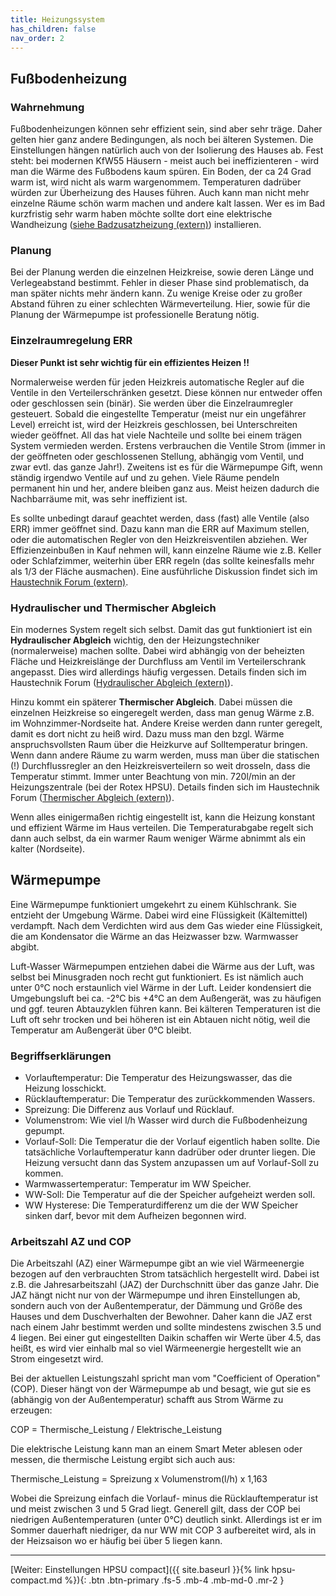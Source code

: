 ```yaml
---
title: Heizungssystem
has_children: false
nav_order: 2
---
```


## Fußbodenheizung

### Wahrnehmung

Fußbodenheizungen können sehr effizient sein, sind aber sehr träge.
Daher gelten hier ganz andere Bedingungen, als noch bei älteren Systemen.
Die Einstellungen hängen natürlich auch von der Isolierung des Hauses ab. 
Fest steht: bei modernen KfW55 Häusern - meist auch bei 
ineffizienteren - wird man die Wärme des Fußbodens kaum spüren. Ein Boden, 
der ca 24 Grad warm ist, wird nicht als warm wargenommem. Temperaturen dadrüber
würden zur Überheizung des Hauses führen. Auch kann man nicht mehr einzelne Räume
schön warm machen und andere kalt lassen. Wer es im Bad kurzfristig sehr warm
haben möchte sollte dort eine elektrische Wandheizung ([siehe Badzusatzheizung (extern)](https://www.haustechnikdialog.de/SHKwissen/1102/Badzusatzheizung))
installieren. 

### Planung

Bei der Planung werden die einzelnen Heizkreise, sowie deren Länge und Verlegeabstand
bestimmt. Fehler in dieser Phase sind problematisch, da man später nichts mehr ändern
kann. Zu wenige Kreise oder zu großer Abstand führen zu einer schlechten Wärmeverteilung. 
Hier, sowie für die Planung der Wärmepumpe ist professionelle Beratung nötig.

### Einzelraumregelung ERR

**Dieser Punkt ist sehr wichtig für ein effizientes Heizen !!**

Normalerweise werden für jeden Heizkreis automatische Regler auf die Ventile in den Verteilerschränken
gesetzt. Diese können nur entweder offen oder geschlossen sein (binär). Sie werden über
die Einzelraumregler gesteuert. Sobald die eingestellte Temperatur (meist nur ein ungefährer Level) 
erreicht ist, wird der Heizkreis geschlossen, bei Unterschreiten wieder geöffnet. 
All das hat viele Nachteile und sollte bei einem trägen 
System vermieden werden. Erstens verbrauchen die Ventile Strom (immer in der geöffneten oder
geschlossenen Stellung, abhängig vom Ventil, und zwar evtl. das ganze Jahr!). Zweitens ist
es für die Wärmepumpe Gift, wenn ständig irgendwo Ventile auf und zu gehen. Viele Räume pendeln
permanent hin und her, andere bleiben ganz aus. Meist heizen dadurch die Nachbarräume mit, was sehr ineffizient ist. 

Es sollte unbedingt darauf geachtet werden, dass (fast) alle Ventile (also ERR) immer 
geöffnet sind. Dazu kann man die ERR auf Maximum stellen, oder die automatischen Regler von
den Heizkreisventilen abziehen. Wer Effizienzeinbußen in Kauf nehmen will, kann einzelne
Räume wie z.B. Keller oder Schlafzimmer, weiterhin über ERR regeln
(das sollte keinesfalls mehr als 1/3 der Fläche ausmachen). Eine ausführliche Diskussion
findet sich im [Haustechnik Forum (extern)](https://www.haustechnikdialog.de/SHKwissen/2280/Einzelraumregelung-bei-Niedertemperatur-Heizung-Ja-oder-Nein).


### Hydraulischer und Thermischer Abgleich

Ein modernes System regelt sich selbst. Damit das gut funktioniert ist ein **Hydraulischer Abgleich**
wichtig, den der Heizungstechniker (normalerweise) machen sollte. Dabei wird abhängig von der
beheizten Fläche und Heizkreislänge der Durchfluss am Ventil im Verteilerschrank angepasst. 
Dies wird allerdings häufig vergessen. Details finden sich im Haustechnik Forum
([Hydraulischer Abgleich (extern)](https://www.haustechnikdialog.de/SHKwissen/335/Hydraulischer-Abgleich)).

Hinzu kommt ein späterer **Thermischer Abgleich**. Dabei müssen die einzelnen Heizkreise so
eingeregelt werden, dass man genug Wärme z.B. im Wohnzimmer-Nordseite hat.
Andere Kreise werden dann runter geregelt, damit es dort nicht zu heiß wird. 
Dazu muss man den bzgl. Wärme anspruchsvollsten Raum über die Heizkurve auf Solltemperatur
bringen. Wenn dann andere Räume zu warm werden, muss man über die statischen (!) Durchflussregler
an den Heizkreisverteilern so weit drosseln, dass die Temperatur stimmt.
Immer unter Beachtung von min. 720l/min an der Heizungszentrale (bei der Rotex HPSU).
Details finden sich im Haustechnik Forum
([Thermischer Abgleich (extern)](https://www.haustechnikdialog.de/SHKwissen/2711/Thermischer-Abgleich)).

Wenn alles einigermaßen richtig eingestellt ist, kann die Heizung konstant und effizient
Wärme im Haus verteilen. Die Temperaturabgabe regelt sich dann auch selbst, da ein 
warmer Raum weniger Wärme abnimmt als ein kalter (Nordseite).

## Wärmepumpe

Eine Wärmepumpe funktioniert umgekehrt zu einem Kühlschrank. Sie entzieht der Umgebung Wärme.
Dabei wird eine Flüssigkeit (Kältemittel) verdampft. Nach dem Verdichten wird aus dem Gas
wieder eine Flüssigkeit, die am Kondensator die Wärme an das Heizwasser bzw. Warmwasser abgibt.

Luft-Wasser Wärmepumpen entziehen dabei die Wärme aus der Luft, was selbst bei Minusgraden 
noch recht gut funktioniert. Es ist nämlich auch unter 0°C noch erstaunlich viel Wärme 
in der Luft. Leider kondensiert die Umgebungsluft bei ca. -2°C bis +4°C an dem Außengerät, 
was zu häufigen und ggf. teuren Abtauzyklen führen kann. Bei kälteren Temperaturen ist die
Luft oft sehr trocken und bei höheren ist ein Abtauen nicht nötig, weil die Temperatur am 
Außengerät über 0°C bleibt. 

### Begriffserklärungen

- Vorlauftemperatur: Die Temperatur des Heizungswasser, das die Heizung losschickt.
- Rücklauftemperatur: Die Temperatur des zurückkommenden Wassers.
- Spreizung: Die Differenz aus Vorlauf und Rücklauf.
- Volumenstrom: Wie viel l/h Wasser wird durch die Fußbodenheizung gepumpt.
- Vorlauf-Soll: Die Temperatur die der Vorlauf eigentlich haben sollte. Die tatsächliche 
Vorlauftemperatur kann dadrüber oder drunter liegen. Die Heizung versucht dann das System
anzupassen um auf Vorlauf-Soll zu kommen. 
- Warmwassertemperatur: Temperatur im WW Speicher. 
- WW-Soll: Die Temperatur auf die der Speicher aufgeheizt werden soll. 
- WW Hysterese: Die Temperaturdifferenz um die der WW Speicher sinken darf, bevor mit dem 
Aufheizen begonnen wird. 

### Arbeitszahl AZ und COP

Die Arbeitszahl (AZ) einer Wärmepumpe gibt an wie viel Wärmeenergie bezogen
auf den verbrauchten Strom tatsächlich hergestellt wird. Dabei ist z.B. die Jahresarbeitszahl
(JAZ) der Durchschnitt über das ganze Jahr. Die JAZ hängt nicht nur von der Wärmepumpe 
und ihren Einstellungen ab, sondern auch von der Außentemperatur, der Dämmung und Größe
des Hauses und dem Duschverhalten der Bewohner. Daher kann die JAZ erst nach einem Jahr
bestimmt werden und sollte mindestens zwischen 3.5 und 4 liegen. Bei einer gut eingestellten
Daikin schaffen wir Werte über 4.5, das heißt, es wird vier einhalb mal so viel Wärmeenergie
hergestellt wie an Strom eingesetzt wird. 

Bei der aktuellen Leistungszahl spricht man vom "Coefficient of Operation" (COP). Dieser
hängt von der Wärmepumpe ab und besagt, wie gut sie es (abhängig von der Außentemperatur)
schafft aus Strom Wärme zu erzeugen: 

COP = Thermische_Leistung / Elektrische_Leistung

Die elektrische Leistung kann man an einem Smart Meter ablesen oder messen, die thermische
Leistung ergibt sich auch aus: 

Thermische_Leistung = Spreizung x Volumenstrom(l/h) x 1,163

Wobei die Spreizung einfach die Vorlauf- minus die Rücklauftemperatur ist und meist 
zwischen 3 und 5 Grad liegt. Generell gilt, dass der COP bei niedrigen Außentemperaturen
(unter 0°C) deutlich sinkt. Allerdings ist er im Sommer dauerhaft niedriger,
da nur WW mit COP 3 aufbereitet wird, als in der Heizsaison wo er häufig 
bei über 5 liegen kann. 

---

[Weiter: Einstellungen HPSU compact]({{ site.baseurl }}{% link hpsu-compact.md %}){: .btn .btn-primary .fs-5 .mb-4 .mb-md-0 .mr-2 }
